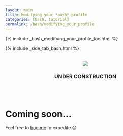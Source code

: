```yaml
---
layout: main
title: Modifying your *bash* profile
categories: [bash, tutorial]
permalink: /bash/modifying_your_profile
---
```


{% include _bash_modifying_your_profile_toc.html %}

{% include _side_tab_bash.html %}

<br>
<center><img src="{{ site.url }}/images/under_construction.jpeg"></center>
<center><h3>UNDER CONSTRUCTION</h3></center>
<br>
<br>

# Coming soon...

Feel free to [bug me](https://twitter.com/AstrobioMike) to expedite 😊
